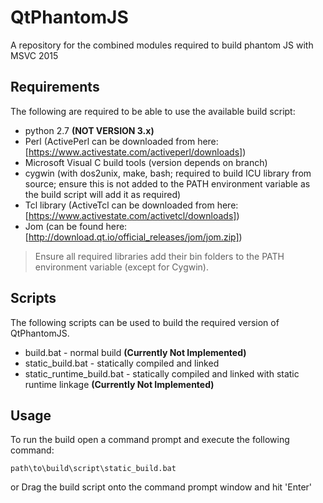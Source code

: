 # QtPhantomJS
A repository for the combined modules required to build phantom JS with MSVC 2015

## Requirements
The following are required to be able to use the available build script:
- python 2.7 **(NOT VERSION 3.x)**
- Perl (ActivePerl can be downloaded from here: [https://www.activestate.com/activeperl/downloads])
- Microsoft Visual C build tools (version depends on branch)
- cygwin (with dos2unix, make, bash; required to build ICU library from source; ensure this is not added to the PATH environment variable as the build script will add it as required)
- Tcl library (ActiveTcl can be downloaded from here: [https://www.activestate.com/activetcl/downloads])
- Jom (can be found here: [http://download.qt.io/official_releases/jom/jom.zip])

> Ensure all required libraries add their bin folders to the PATH environment variable (except for Cygwin).

## Scripts
The following scripts can be used to build the required version of QtPhantomJS.
- build.bat - normal build **(Currently Not Implemented)**
- static_build.bat - statically compiled and linked
- static_runtime_build.bat - statically compiled and linked with static runtime linkage **(Currently Not Implemented)**

## Usage
To run the build open a command prompt and execute the following command:
```batch
path\to\build\script\static_build.bat
```
 or
Drag the build script onto the command prompt window and hit 'Enter'
